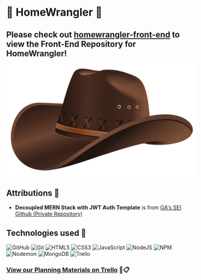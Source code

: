 # 🤠 HomeWrangler 🏡

## Please check out [homewrangler-front-end](https://github.com/natnichols/homewrangler-front-end "homewrangler-front-end GitHub Repo") to view the Front-End Repository for HomeWrangler!

![Placeholder for Logo OR Screenshot of Landing page](/assets/cowboy-hat-tp-bg-large.png)

## Attributions 🎉
* **Decoupled MERN Stack with JWT Auth Template** is from [GA's SEI Github (Private Repository)](https://github.com/SEI-Remote/decoupled-mern-jwt-auth-template-back-end "SEI-Remote Decoupled MERN Stack with JWT Auth Template - Back End GitHub Repo")

## Technologies used 🧰
![GitHub](https://img.shields.io/badge/github-%23121011.svg?style=for-the-badge&logo=github&logoColor=white)
![Git](https://img.shields.io/badge/git-%23F05033.svg?style=for-the-badge&logo=git&logoColor=white)
![HTML5](https://img.shields.io/badge/html5-%23E34F26.svg?style=for-the-badge&logo=html5&logoColor=white)
![CSS3](https://img.shields.io/badge/css3-%231572B6.svg?style=for-the-badge&logo=css3&logoColor=white)
![JavaScript](https://img.shields.io/badge/javascript-%23323330.svg?style=for-the-badge&logo=javascript&logoColor=%23F7DF1E)
![NodeJS](https://img.shields.io/badge/node.js-6DA55F?style=for-the-badge&logo=node.js&logoColor=white)
![NPM](https://img.shields.io/badge/NPM-%23CB3837.svg?style=for-the-badge&logo=npm&logoColor=white)
![Nodemon](https://img.shields.io/badge/NODEMON-%23323330.svg?style=for-the-badge&logo=nodemon&logoColor=%BBDEAD)
![MongoDB](https://img.shields.io/badge/MongoDB-%234ea94b.svg?style=for-the-badge&logo=mongodb&logoColor=white)
![Trello](https://img.shields.io/badge/Trello-%23026AA7.svg?style=for-the-badge&logo=Trello&logoColor=white)
<!-- *** add REACT + any other necessary badges -->

### [View our Planning Materials on Trello](https://trello.com/b/07MzUQgw/homewrangler%F0%9F%A4%A0 "HomeWrangler Trello Board") 🤠📋